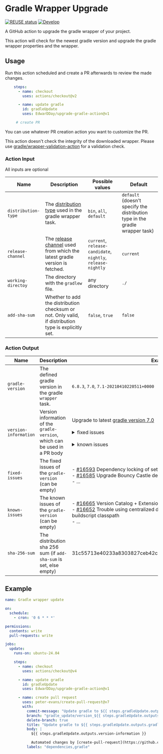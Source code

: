 <!--
SPDX-FileCopyrightText: 2021 Eduard Wolf

SPDX-License-Identifier: Apache-2.0
-->

# Gradle Wrapper Upgrade

[![REUSE status](https://api.reuse.software/badge/github.com/EdwarDDay/upgrade-gradle-action)](https://api.reuse.software/info/github.com/EdwarDDay/upgrade-gradle-action)
[![Develop](https://github.com/EdwarDDay/upgrade-gradle-action/workflows/Develop/badge.svg?branch=main)](https://github.com/EdwarDDay/upgrade-gradle-action/actions?query=workflow%3ADevelop+branch%3Amain)

A GitHub action to upgrade the gradle wrapper of your project.

This action will check for the newest gradle version and upgrade the gradle wrapper properties and the wrapper.

## Usage

Run this action scheduled and create a PR afterwards to review the made changes.

```yaml
    steps:
      - name: checkout
        uses: actions/checkout@v2

      - name: update gradle
        id: gradleUpdate
        uses: EdwarDDay/upgrade-gradle-action@v1

     # create PR
```
You can use whatever PR creation action you want to customize the PR.

This action doesn't check the integrity of the downloaded wrapper. Please use 
[gradle/wrapper-validation-action](https://github.com/marketplace/actions/gradle-wrapper-validation) for a validation
check.

### Action Input
All inputs are optional

| Name                | Description                                                                                                                                | Possible values                                              | Default                                                                      |
|---------------------|--------------------------------------------------------------------------------------------------------------------------------------------|--------------------------------------------------------------|------------------------------------------------------------------------------|
| `distribution-type` | The [distribution type](https://docs.gradle.org/current/userguide/gradle_wrapper.html#sec:adding_wrapper) used in the gradle wrapper task. | `bin`, `all`, `default`                                      | `default` (doesn't specify the distribution type in the gradle wrapper task) |
| `release-channel`   | The [release channel](https://services.gradle.org/versions/) used from which the latest gradle version is fetched.                         | `current`, `release-candidate`, `nightly`, `release-nightly` | `current`                                                                    |
| `working-directoy`  | The directory with the `gradlew` file.                                                                                                     | any directory                                                | `./`                                                                         |
| `add-sha-sum`       | Whether to add the distribution checksum or not. Only valid, if distribution type is explicitly set.                                       | `false`, `true`                                              | `false`                                                                      |

### Action Output

| Name                  | Description                                                                 | Example values                                                                                                                                                                                                                                                                                                                                                                                                                                                        |
|-----------------------|-----------------------------------------------------------------------------|-----------------------------------------------------------------------------------------------------------------------------------------------------------------------------------------------------------------------------------------------------------------------------------------------------------------------------------------------------------------------------------------------------------------------------------------------------------------------|
| `gradle-version`      | The defined gradle version in the gradle `wrapper` task.                    | `6.8.3`, `7.0`, `7.1-20210410220511+0000`                                                                                                                                                                                                                                                                                                                                                                                                                             |
| `version-information` | Version information of the `gradle-version`, which can be used in a PR body | Upgrade to latest [gradle version 7.0](https://docs.gradle.org/$7.0/release-notes.html) <br /><br /><details><summary>fixed issues</summary> - [#16593](https://github.com/gradle/gradle/issues/16593) Dependency locking of settings classpath isn't properly persisted <br />- ... <br /></details> <br /><details><summary>known issues</summary>- [#16665](https://github.com/gradle/gradle/issues/16665) Version Catalog + Extensions<br />- ...<br /></details> |
| `fixed-issues`        | The fixed issues of the `gradle-version` (can be empty)                     | - [#16593](https://github.com/gradle/gradle/issues/16593) Dependency locking of settings classpath isn't properly persisted<br />- [#16585](https://github.com/gradle/gradle/issues/16585) Upgrade Bouncy Castle dependency<br />- ...                                                                                                                                                                                                                                |
| `known-issues`        | The known issues of the `gradle-version` (can be empty)                     | - [#16665](https://github.com/gradle/gradle/issues/16665) Version Catalog + Extensions <br />- [#16652](https://github.com/gradle/gradle/issues/16652) Trouble using centralized dependency versions in buildSrc plugins and buildscript classpath<br />- ...                                                                                                                                                                                                         |
| `sha-256-sum`         | The distribution sha 256 sum (if `add-sha-sum` is set, else empty)          | 31c55713e40233a8303827ceb42ca48a47267a0ad4bab9177123121e71524c26                                                                                                                                                                                                                                                                                                                                                                                                      |

## Example

```yaml
name: Gradle wrapper update

on:
  schedule:
    - cron: '0 6 * * *'

permissions:
  contents: write
  pull-requests: write

jobs:
  update:
    runs-on: ubuntu-24.04

    steps:
      - name: checkout
        uses: actions/checkout@v4

      - name: update gradle
        id: gradleUpdate
        uses: EdwarDDay/upgrade-gradle-action@v1

      - name: create pull request
        uses: peter-evans/create-pull-request@v7
        with:
          commit-message: "Update gradle to ${{ steps.gradleUpdate.outputs.gradle-version }}"
          branch: "gradle_update/version_${{ steps.gradleUpdate.outputs.gradle-version }}"
          delete-branch: true
          title: "Update gradle to ${{ steps.gradleUpdate.outputs.gradle-version }}"
          body: |
            ${{ steps.gradleUpdate.outputs.version-information }}

            Automated changes by [create-pull-request](https://github.com/peter-evans/create-pull-request) GitHub action
          labels: "dependencies,gradle"
```
